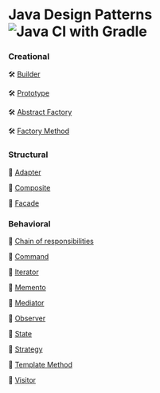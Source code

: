 # Java Design Patterns ![Java CI with Gradle](https://github.com/ElinaValieva/design-patterns/workflows/Java%20CI%20with%20Gradle/badge.svg?branch=master)

### Creational 

:hammer_and_wrench: [Builder](https://github.com/ElinaValieva/design-patterns/tree/master/builder)

:hammer_and_wrench: [Prototype](https://github.com/ElinaValieva/design-patterns/tree/master/prototype)

:hammer_and_wrench: [Abstract Factory](https://github.com/ElinaValieva/design-patterns/tree/master/abstract_factory)

:hammer_and_wrench: [Factory Method](https://github.com/ElinaValieva/design-patterns/tree/master/factory_method)

### Structural

:memo: [Adapter](https://github.com/ElinaValieva/design-patterns/tree/master/adapter)

:memo: [Composite](https://github.com/ElinaValieva/design-patterns/tree/master/composite)

:memo: [Facade](https://github.com/ElinaValieva/design-patterns/tree/master/facade)

### Behavioral 
:running: [Chain of responsibilities](https://github.com/ElinaValieva/design-patterns/tree/master/chain-responsibilities)

:running: [Command](https://github.com/ElinaValieva/design-patterns/tree/master/command)

:running: [Iterator](https://github.com/ElinaValieva/design-patterns/tree/master/iterator)

:running: [Memento](https://github.com/ElinaValieva/design-patterns/tree/master/memento)

:running: [Mediator](https://github.com/ElinaValieva/design-patterns/tree/master/mediator)

:running: [Observer](https://github.com/ElinaValieva/design-patterns/tree/master/observer)

:running: [State](https://github.com/ElinaValieva/design-patterns/tree/master/state)

:running: [Strategy](https://github.com/ElinaValieva/design-patterns/tree/master/strategy)

:running: [Template Method](https://github.com/ElinaValieva/design-patterns/tree/master/template-method)

:running: [Visitor](https://github.com/ElinaValieva/design-patterns/tree/master/visitor)

